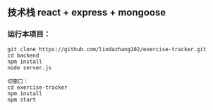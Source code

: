 ## 技术栈 react + express + mongoose


### 运行本项目：
    git clone https://github.com/lindazhang102/exercise-tracker.git
    cd backend
    npm install
    node server.js

    切窗口：
    cd exercise-tracker
    npm install
    npm start




